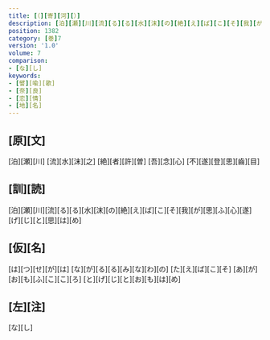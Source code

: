 ```yaml
---
title: [（][寄][河][）]
description: [泊][瀬][川][流][る][る][水][沫][の][絶][え][ば][こ][そ][我][が][思][ふ][心][遂][げ][じ][と][思][は][め]
position: 1382
category: [巻]7
version: '1.0'
volume: 7
comparison:
- [な][し]
keywords:
- [譬][喩][歌]
- [奈][良]
- [恋][情]
- [地][名]
---
```


## [原][文]

[泊][瀬][川] [流][水][沫][之] [絶][者][許][曽] [吾][念][心] [不][遂][登][思][齒][目]

## [訓][読]

[泊][瀬][川][流][る][る][水][沫][の][絶][え][ば][こ][そ][我][が][思][ふ][心][遂][げ][じ][と][思][は][め]

## [仮][名]

[は][つ][せ][が][は] [な][が][る][る][み][な][わ][の] [た][え][ば][こ][そ] [あ][が][お][も][ふ][こ][こ][ろ] [と][げ][じ][と][お][も][は][め]

## [左][注]

[な][し]
